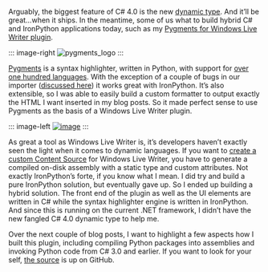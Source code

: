 Arguably, the biggest feature of C\# 4.0 is the new [dynamic
type](http://msdn.microsoft.com/en-us/library/dd264736(VS.100).aspx).
And it’ll be great…when it ships. In the meantime, some of us what to
build hybrid C\# and IronPython applications today, such as my [Pygments
for Windows Live Writer
plugin](http://devhawk.net/2009/08/07/pygments-for-windows-live-writer-v1-0-2/).

::: image-right
![pygments\_logo](http://s3.amazonaws.com/devhawk_images/WindowsLiveWriter/CallingIronPythonfromCWithouttheDynamicT_E49B/pygments_logo_55f6722f-70ee-4d75-8781-b5d547dd3f72.png "pygments_logo")
:::

[Pygments](http://pygments.org/) is a syntax highlighter, written in
Python, with support for [over one hundred
languages](http://pygments.org/languages/). With the exception of a
couple of bugs in our importer ([discussed
here](http://devhawk.net/2009/08/07/pygments-for-windows-live-writer-v1-0-2/))
it works great with IronPython. It’s also extensible, so I was able to
easily build a custom formatter to output exactly the HTML I want
inserted in my blog posts. So it made perfect sense to use Pygments as
the basis of a Windows Live Writer plugin.

::: image-left
[![image](http://s3.amazonaws.com/devhawk_images/WindowsLiveWriter/CallingIronPythonfromCWithouttheDynamicT_E49B/image_thumb_2.png "image")](http://s3.amazonaws.com/devhawk_images/WindowsLiveWriter/CallingIronPythonfromCWithouttheDynamicT_E49B/image_6.png)
:::

As great a tool as Windows Live Writer is, it’s developers haven’t
exactly seen the light when it comes to dynamic languages. If you want
to [create a custom Content
Source](http://msdn.microsoft.com/en-us/library/aa702851.aspx) for
Windows Live Writer, you have to generate a compiled on-disk assembly
with a static type and custom attributes. Not exactly IronPython’s
forte, if you know what I mean. I did try and build a pure IronPython
solution, but eventually gave up. So I ended up building a hybrid
solution. The front end of the plugin as well as the UI elements are
written in C\# while the syntax highlighter engine is written in
IronPython. And since this is running on the current .NET framework, I
didn’t have the new fangled C\# 4.0 dynamic type to help me.

Over the next couple of blog posts, I want to highlight a few aspects
how I built this plugin, including compiling Python packages into
assemblies and invoking Python code from C\# 3.0 and earlier. If you
want to look for your self, [the
source](http://github.com/devhawk/pygments.wlwriter/tree/master) is up
on GitHub.
